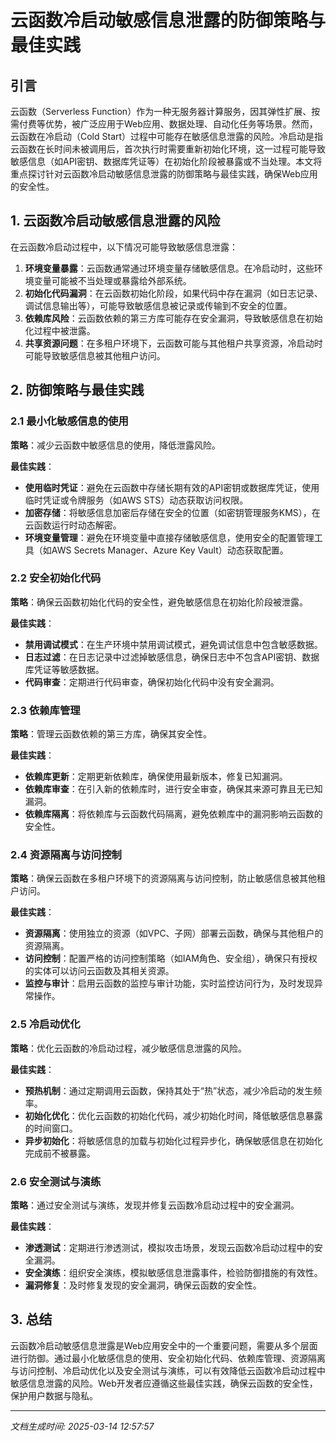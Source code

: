# 云函数冷启动敏感信息泄露的防御策略与最佳实践

## 引言

云函数（Serverless Function）作为一种无服务器计算服务，因其弹性扩展、按需付费等优势，被广泛应用于Web应用、数据处理、自动化任务等场景。然而，云函数在冷启动（Cold Start）过程中可能存在敏感信息泄露的风险。冷启动是指云函数在长时间未被调用后，首次执行时需要重新初始化环境，这一过程可能导致敏感信息（如API密钥、数据库凭证等）在初始化阶段被暴露或不当处理。本文将重点探讨针对云函数冷启动敏感信息泄露的防御策略与最佳实践，确保Web应用的安全性。

## 1. 云函数冷启动敏感信息泄露的风险

在云函数冷启动过程中，以下情况可能导致敏感信息泄露：

1. **环境变量暴露**：云函数通常通过环境变量存储敏感信息。在冷启动时，这些环境变量可能被不当处理或暴露给外部系统。
2. **初始化代码漏洞**：在云函数初始化阶段，如果代码中存在漏洞（如日志记录、调试信息输出等），可能导致敏感信息被记录或传输到不安全的位置。
3. **依赖库风险**：云函数依赖的第三方库可能存在安全漏洞，导致敏感信息在初始化过程中被泄露。
4. **共享资源问题**：在多租户环境下，云函数可能与其他租户共享资源，冷启动时可能导致敏感信息被其他租户访问。

## 2. 防御策略与最佳实践

### 2.1 最小化敏感信息的使用

**策略**：减少云函数中敏感信息的使用，降低泄露风险。

**最佳实践**：
- **使用临时凭证**：避免在云函数中存储长期有效的API密钥或数据库凭证，使用临时凭证或令牌服务（如AWS STS）动态获取访问权限。
- **加密存储**：将敏感信息加密后存储在安全的位置（如密钥管理服务KMS），在云函数运行时动态解密。
- **环境变量管理**：避免在环境变量中直接存储敏感信息，使用安全的配置管理工具（如AWS Secrets Manager、Azure Key Vault）动态获取配置。

### 2.2 安全初始化代码

**策略**：确保云函数初始化代码的安全性，避免敏感信息在初始化阶段被泄露。

**最佳实践**：
- **禁用调试模式**：在生产环境中禁用调试模式，避免调试信息中包含敏感数据。
- **日志过滤**：在日志记录中过滤掉敏感信息，确保日志中不包含API密钥、数据库凭证等敏感数据。
- **代码审查**：定期进行代码审查，确保初始化代码中没有安全漏洞。

### 2.3 依赖库管理

**策略**：管理云函数依赖的第三方库，确保其安全性。

**最佳实践**：
- **依赖库更新**：定期更新依赖库，确保使用最新版本，修复已知漏洞。
- **依赖库审查**：在引入新的依赖库时，进行安全审查，确保其来源可靠且无已知漏洞。
- **依赖库隔离**：将依赖库与云函数代码隔离，避免依赖库中的漏洞影响云函数的安全性。

### 2.4 资源隔离与访问控制

**策略**：确保云函数在多租户环境下的资源隔离与访问控制，防止敏感信息被其他租户访问。

**最佳实践**：
- **资源隔离**：使用独立的资源（如VPC、子网）部署云函数，确保与其他租户的资源隔离。
- **访问控制**：配置严格的访问控制策略（如IAM角色、安全组），确保只有授权的实体可以访问云函数及其相关资源。
- **监控与审计**：启用云函数的监控与审计功能，实时监控访问行为，及时发现异常操作。

### 2.5 冷启动优化

**策略**：优化云函数的冷启动过程，减少敏感信息泄露的风险。

**最佳实践**：
- **预热机制**：通过定期调用云函数，保持其处于“热”状态，减少冷启动的发生频率。
- **初始化优化**：优化云函数的初始化代码，减少初始化时间，降低敏感信息暴露的时间窗口。
- **异步初始化**：将敏感信息的加载与初始化过程异步化，确保敏感信息在初始化完成前不被暴露。

### 2.6 安全测试与演练

**策略**：通过安全测试与演练，发现并修复云函数冷启动过程中的安全漏洞。

**最佳实践**：
- **渗透测试**：定期进行渗透测试，模拟攻击场景，发现云函数冷启动过程中的安全漏洞。
- **安全演练**：组织安全演练，模拟敏感信息泄露事件，检验防御措施的有效性。
- **漏洞修复**：及时修复发现的安全漏洞，确保云函数的安全性。

## 3. 总结

云函数冷启动敏感信息泄露是Web应用安全中的一个重要问题，需要从多个层面进行防御。通过最小化敏感信息的使用、安全初始化代码、依赖库管理、资源隔离与访问控制、冷启动优化以及安全测试与演练，可以有效降低云函数冷启动过程中敏感信息泄露的风险。Web开发者应遵循这些最佳实践，确保云函数的安全性，保护用户数据与隐私。

---

*文档生成时间: 2025-03-14 12:57:57*




